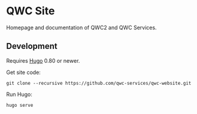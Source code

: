 QWC Site
========

Homepage and documentation of QWC2 and QWC Services.


Development
-----------

Requires [Hugo](https://gohugo.io/) 0.80 or newer.

Get site code:

    git clone --recursive https://github.com/qwc-services/qwc-website.git

Run Hugo:

    hugo serve
